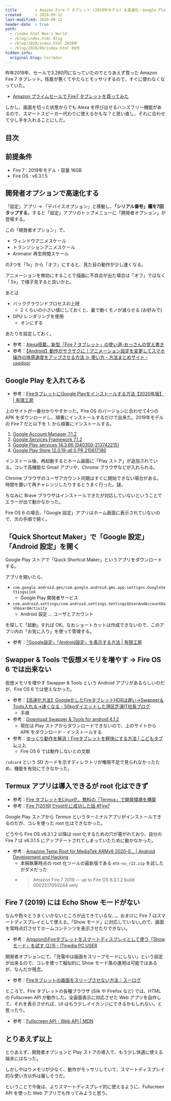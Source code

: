```yaml
---
title        : Amazon Fire 7 タブレット (2019年モデル) を高速化・Google Play 導入。root 化はできず
created      : 2020-09-12
last-modified: 2020-09-12
header-date  : true
path:
  - /index.html Neo's World
  - /blog/index.html Blog
  - /blog/2020/index.html 2020年
  - /blog/2020/09/index.html 09月
hidden-info:
  original-blog: Corredor
---
```


昨年2019年、セールで3,280円になっていたのでとりあえず買った Amazon Fire 7 タブレット。性能が悪くてやたらとモッサリするので、すぐに使わなくなっていた。

- [Amazon プライムセールで Fire7 タブレットを買ってみた](/blog/2019/08/10-01.html)

しかし、画面を切った状態からでも Alexa を呼び出せるハンズフリー機能があるので、スマートスピーカー代わりに使えるかもな？と思い直し、それに合わせて少し手を入れることにした。

## 目次

## 前提条件

- Fire 7 : 2019年モデル・容量 16GB
- Fire OS : v6.3.1.5

## 開発者オプションで高速化する

「設定」アプリ → 「デバイスオプション」と移動し、__「シリアル番号」欄を7回タップする__。すると「設定」アプリのトップメニューに「開発者オプション」が登場する。

この「開発者オプション」で、

- ウィンドウアニメスケール
- トランジションアニメスケール
- Animator 再生時間スケール

の3つを「1x」から「オフ」にすると、見た目の動作が少し速くなる。

アニメーションを無効にすることで描画に不具合が出た場合は「オフ」ではなく「.5x」で様子見すると良いかと。

あとは

- バックグラウンドプロセスの上限
  - 2 くらいの小さい値にしておくと、裏で動くモノが減らせる (お好みで)
- GPU レンダリングを使用
  - オンにする

あたりを設定しておく。

- 参考：[Alexa搭載、新型「Fire 7 タブレット」の使い道-おっさんの覚え書き](https://o3note.blogspot.com/2019/05/fire7.html)
- 参考：[【Android】動作がサクサクに！アニメーション設定を変更してスマホ操作の体感速度をアップさせる方法 ≫ 使い方・方法まとめサイト - usedoor](https://usedoor.jp/howto/digital/android-smartphone/animation-henkou-dousa-taikansokudo-up/)

## Google Play を入れてみる

- 参考：[FireタブレットにGoogle Playをインストールする方法【2020年版】 | 有限工房](https://ygkb.jp/6312)

上のサイトが一番分かりやすかった。Fire OS のバージョンに合わせて4つの APK をダウンロードし、順番にインストールするだけで出来た。2019年モデルの Fire 7 だと以下を 1. から順番にインストールする。

1. [Google Account Manager 7.1.2](https://www.apkmirror.com/apk/google-inc/google-account-manager/google-account-manager-7-1-2-release/google-account-manager-7-1-2-android-apk-download)
2. [Google Services Framework 7.1.2](https://www.apkmirror.com/apk/google-inc/google-services-framework/google-services-framework-7-1-2-release/google-services-framework-7-1-2-android-apk-download/)
3. [Google Play services 14.3.66 (040300-213742215)](https://www.apkmirror.com/apk/google-inc/google-play-services/google-play-services-14-3-66-release/google-play-services-14-3-66-040300-213742215-android-apk-download/)
4. [Google Play Store 12.0.19-all 0 PR 215617186](https://www.apkmirror.com/apk/google-inc/google-play-store/google-play-store-12-0-19-release/google-play-store-12-0-19-all-0-pr-215617186-android-apk-download/)

インストール後、再起動するとホーム画面に「Play ストア」が追加されている。コレで高機能な Gmail アプリや、Chrome ブラウザなどが入れられる。

Chrome ブラウザのユーザアカウント同期はすぐに開始できない場合がある。時間を置いて再チャレンジしたりするとうまく行った。謎。

ちなみに Brave ブラウザはインストールできたが対応していないということでエラーが出て動かなかった。

Fire OS 6 の場合、「Google 設定」アプリはホーム画面に表示されていないので、次の手順で開く。

## 「Quick Shortcut Maker」で「Google 設定」「Android 設定」を開く

Google Play ストアで「Quick Shortcut Maker」というアプリをダウンロードする。

アプリを開いたら、

- `com.google.android.gms/com.google.android.gms.app.settigns.GoogleSettingsLink`
  - Google Play 開発者サービス
- `com.android.settings/com.android.settings.Settings$UserAndAccountDashboardActivity`
  - Android 設定 … ユーザとアカウント

を探して「起動」すれば OK。なおショートカットは作成できないので、このアプリ内の「お気に入り」を使って管理する。

- 参考：[「Google設定」「Android設定」を表示する方法 | 有限工房](https://ygkb.jp/12948)

## Swapper & Tools で仮想メモリを増やす → Fire OS 6 では出来ない

仮想メモリを増やす Swapper & Tools という Android アプリがあるらしいのだが、Fire OS 6 では使えなかった。

- 参考：[【高速化方法】Google化したFireタブレットHD8は遅い→Swapper＆Tools入れる→速くなる - 50kgダイエットした港区芝浦IT社長ブログ](https://www.50kgdiet.com/entry/2018/09/20/150929)
  - 手順
- 参考：[Download Swapper & Tools for android 4.1.2](https://swapper-and-tools.apk.gold/android-4.1.2)
  - 現在は Play ストアからダウンロードできないので、上のサイトから APK をダウンロード・インストールする
- 参考：[ゆっくり動作を解消！Fireタブレットを軽快にする方法 | こどもタブレット](https://kodomotablet.com/some-ways-to-make-fire-tablet-better/)
  - Fire OS 6 では動作しないとの文献

`/sdcard` という SD カードを示すディレクトリが権限不足で見られなかったため、機能を有効にできなかった。

## Termux アプリは導入できるが root 化はできず

- 参考：[Fire タブレットをLinux化、無料の「Termux」で開発環境を構築](https://tabkul.com/?p=207633)
- 参考：[Fire 7(2019)でroot化に成功した話 #Fire7](https://tabkul.com/?p=208972)

Google Play ストアから _Termux_ というターミナルアプリがインストールできるのだが、コレを使った root 化はできなかった。

どうやら Fire OS v6.3.1.2 以降は root 化するための穴が塞がれており、自分の Fire 7 は v6.3.1.5 にアップデートされてしまっていたために動かなかった。

- 参考：[Amazing Temp Root for MediaTek ARMv8 2020-0… | Android Development and Hacking](https://forum.xda-developers.com/android/development/amazing-temp-root-mediatek-armv8-t3922213)
  - 本稿執筆時点の root 化ツールの最新版である `mtk-su_r22.zip` を試したがダメだった
  - > Amazon Fire 7 2019 -- up to Fire OS 6.3.1.2 build 0002517050244 only

## Fire 7 (2019) には Echo Show モードがない

なんや色々とうまくいかないところが出てきているな…。おまけに Fire 7 はスマートディスプレイとして使える_「Show モード」に対応していない_ので、画面を常時点灯させてホームコンテンツを表示させたりできない。

- 参考：[AmazonのFireタブレットをスマートディスプレイとして使う「Showモード」を試す (2/3) - ITmedia PC USER](https://www.itmedia.co.jp/pcuser/articles/1904/15/news071_2.html)

開発者オプションにて、「充電中は画面をスリープモードにしない」という設定が出来るので、コレを使って擬似的に Show モード風の運用は可能ではあるが、なんだか残念。

- 参考：[Fireタブレットの画面をスリープさせない方法｜スーログ](https://blog.skeg.jp/archives/2018/02/fire-tablet-no-sleep.html)

ところで、Fire タブレットの各種ブラウザ (Silk や Firefox など) では、HTML の Fullscreen API が動作した。全画面表示に対応させた Web アプリを自作して、それを表示させれば、UI はもう少しイイカンジにできるかもしれない。と思ったり。

- 参考：[Fullscreen API - Web API | MDN](https://developer.mozilla.org/ja/docs/Web/API/Fullscreen_API)

## とりあえず以上

とりあえず、開発者オプションと Play ストアの導入で、もう少し快適に使える端末にはなった。

しかしやはりメモリが少なく、動作がモッサリしていて、スマートディスプレイ的な使い方以外は厳しそうだ。

ということで今後は、よりスマートディスプレイ的に使えるように、Fullscreen API を使った Web アプリでも作ってみようと思う。
